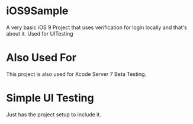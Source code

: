 # iOS9Sample
A very basic iOS 9 Project that uses verification for login locally and that's about it. Used for UITesting

# Also Used For
This project is also used for Xcode Server 7 Beta Testing.

# Simple UI Testing
Just has the project setup to include it.

